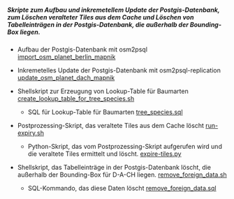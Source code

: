 ##### Skripte zum Aufbau und inkremetellem Update der Postgis-Datenbank, zum Löschen veralteter Tiles aus dem Cache und Löschen von Tabelleinträgen in der Postgis-Datenbank, die außerhalb der Bounding-Box liegen.

- Aufbau der Postgis-Datenbank mit osm2psql
[import_osm_planet_berlin_mapnik](import_osm_planet_berlin_mapnik)

- Inkremetelles Update der Postgis-Datenbank mit osm2psql-replication
[update_osm_planet_dach_mapnik](update_osm_planet_dach_mapnik)

- Shellskript zur Erzeugung von Lookup-Table für Baumarten
[create_lookup_table_for_tree_species.sh](create_lookup_table_for_tree_species.sh)
   - SQL für Lookup-Table für Baumarten
[tree_species.sql](tree_species.sql)

- Postprozessing-Skript, das veraltete Tiles aus dem Cache löscht
[run-expiry.sh](run-expiry.sh)
  - Python-Skript, das vom Postprozessing-Skript aufgerufen wird und die veraltete Tiles ermittelt und löscht.
[expire-tiles.py](expire-tiles.py)

- Shellskript, das Tabelleinträge in der Postgis-Datenbank löscht, die außerhalb der Bounding-Box für D-A-CH liegen.
[remove_foreign_data.sh](remove_foreign_data.sh)
   - SQL-Kommando, das diese Daten löscht
[remove_foreign_data.sql](remove_foreign_data.sql)
